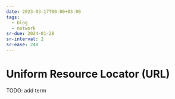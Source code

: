 ```yaml
---
date: 2023-03-17T00:00+03:00
tags:
  - blog
  - network
sr-due: 2024-01-28
sr-interval: 2
sr-ease: 248
---
```


# Uniform Resource Locator (URL)

TODO: add term
